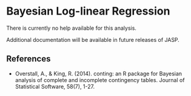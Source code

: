 Bayesian Log-linear Regression
==========================

There is currently no help available for this analysis.

Additional documentation will be available in future releases of JASP.
      
References
-------
- Overstall, A., & King, R. (2014). conting: an R package for Bayesian analysis of complete and incomplete contingency tables. Journal of Statistical Software, 58(7), 1-27.
